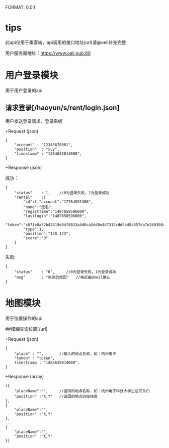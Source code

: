 FORMAT: 0.0.1

# tips
此api仅用于乘客端，api调用的接口地址(url)请@oeil补充完整

用户服务器地址：https://www.oeli.pub:80

# 用户登录模块
用于用户登录的api

## 请求登录[/haoyun/s/rent/login.json]
用户发送登录请求，登录系统

+Request (json)

	{
		"account" : "12345678901",
		"position"	: "x,y",
		"timestamp"	: "1484635014000",
	}

+Response (json)

成功：

	{
		"status" 	: 1,	//0为登录失败，1为登录成功
		"rental"	:{
			"id":1,"account":"17764591386",
			"name":"无名",
			"registTime":"1487858596000",
			"lastlogin":"1487858596000",
			"token":"c671e0a32b42419e84f8023a4d0ca5dd8e4d7312cdd5449a857da7e269398d38",
			"type":1,
			"position":"128,123",
			"score":"0"
		}
	}

失败:

	{
		"status" 	: "0",	   //0为登录失败，1为登录成功
		"msg"		: "失败的原因"	//格式由@oeil确认
	}

# 地图模块
用于位置操作的api

##模糊查询位置[/url]

+Request (json)

	{
		"place" : "",		//输入的地点名称，如：杭州电子
		"token" : "token",
		timestramp : "1484635014000",
	}

+Response (array)

	[{
		"placeName":"",		//返回的地点名称，如：杭州电子科技大学生活区东门
		"position" :"X,Y" 	//返回的地点的经纬度
	},
	{
		"placeName":"",
		"position" :"X,Y"
	},
	...
	{
		"placeName":"",
		"position" :"X,Y"
	}]
